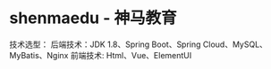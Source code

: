 # shenmaedu - 神马教育
技术选型：
后端技术：JDK 1.8、Spring Boot、Spring Cloud、MySQL、MyBatis、Nginx
前端技术: Html、Vue、ElementUI
